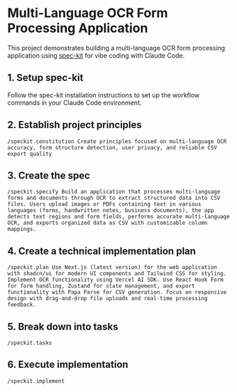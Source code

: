 # Multi-Language OCR Form Processing Application

This project demonstrates building a multi-language OCR form processing application using [spec-kit](https://github.com/github/spec-kit) for vibe coding with Claude Code.

## 1. Setup spec-kit

Follow the spec-kit installation instructions to set up the workflow commands in your Claude Code environment.

## 2. Establish project principles
```
/speckit.constitution Create principles focused on multi-language OCR accuracy, form structure detection, user privacy, and reliable CSV export quality
```

## 3. Create the spec
```
/speckit.specify Build an application that processes multi-language forms and documents through OCR to extract structured data into CSV files. Users upload images or PDFs containing text in various languages (forms, handwritten notes, business documents), the app detects text regions and form fields, performs accurate multi-language OCR, and exports organized data as CSV with customizable column mappings.
```

## 4. Create a technical implementation plan
```
/speckit.plan Use Next.js (latest version) for the web application with shadcn/ui for modern UI components and Tailwind CSS for styling. Implement OCR functionality using Vercel AI SDK. Use React Hook Form for form handling, Zustand for state management, and export functionality with Papa Parse for CSV generation. Focus on responsive design with drag-and-drop file uploads and real-time processing feedback.
```

## 5. Break down into tasks
```
/speckit.tasks
```

## 6. Execute implementation
```
/speckit.implement
```
